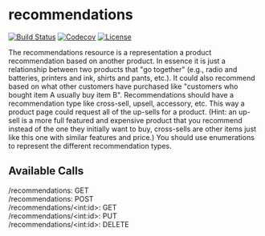 # recommendations

[![Build Status](https://github.com/DevOps-Spring-2022-Recommendations/recommendations/workflows/workflow.yml/badge.svg)](https://github.com/DevOps-Spring-2022-Recommendations/recommendations/actions)
[![Codecov](https://codecov.io/gh/DevOps-Spring-2022-Recommendations/recommendations/branch/master/graph/badge.svg)](https://codecov.io/gh/DevOps-Spring-2022-Recommendations/recommendations/branch/master/graph/badge.svg)
[![License](https://img.shields.io/badge/License-Apache%202.0-blue.svg)](https://opensource.org/licenses/Apache-2.0)

The recommendations resource is a representation a product recommendation based on
another product. In essence it is just a relationship between two products that "go
together" (e.g., radio and batteries, printers and ink, shirts and pants, etc.). It could also
recommend based on what other customers have purchased like "customers who bought item A
usually buy item B". Recommendations should have a recommendation type like cross-sell, upsell, accessory, etc. This way a product page could request all of the up-sells for a product.
(Hint: an up-sell is a more full featured and expensive product that you recommend instead of
the one they initially want to buy, cross-sells are other items just like this one with similar
features and price.) You should use enumerations to represent the different recommendation
types.    


## Available Calls
/recommendations: GET \
/recommendations: POST \
/recommendations/\<int:id>: GET \
/recommendations/\<int:id>: PUT \
/recommendations/\<int:id>: DELETE
